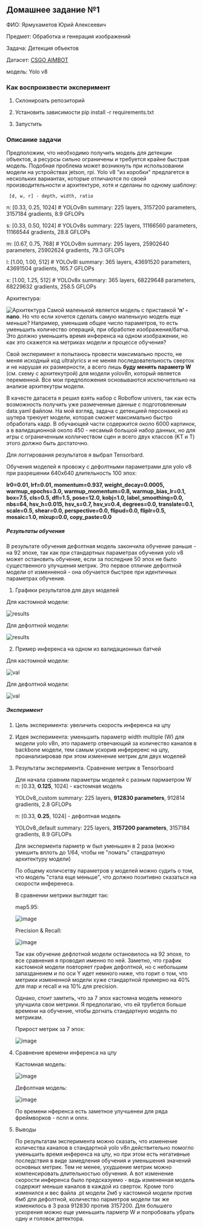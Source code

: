 ## Домашнее задание №1
ФИО: Ярмухаметов Юрий Алексеевич

Предмет: Обработка и генерация изображений

Задача: Детекция объектов

Датасет: [CSGO AIMBOT](https://universe.roboflow.com/new-workspace-rp0z0/csgo-train-yolo-v5)

модель: Yolo v8
### Как воспроизвести эксперимент 
1. Склонироать репозиторий

2. Установить зависимости
     pip install -r requirements.txt

3. Запустить 

### Описание задачи

Предположим, что необходимо получить модель для детекции объектов, а ресурсы сильно ограничены  и требуется крайне быстрая модель. Подобная проблема может возникнуть при использовании модели на устройствах jetson, rpi. Yolo v8 "из коробки" предлагется в нескольких вариантах, которые отличаются по своей производительности и архитектуре, хотя и сделаны по одному шаблону:

     [d, w, r] - depth, width, ratio 

  n: [0.33, 0.25, 1024]  # YOLOv8n summary: 225 layers,  3157200 parameters,  3157184 gradients,   8.9 GFLOPs
  
  s: [0.33, 0.50, 1024]  # YOLOv8s summary: 225 layers, 11166560 parameters, 11166544 gradients,  28.8 GFLOPs
  
  m: [0.67, 0.75, 768]   # YOLOv8m summary: 295 layers, 25902640 parameters, 25902624 gradients,  79.3 GFLOPs
  
  l: [1.00, 1.00, 512]   # YOLOv8l summary: 365 layers, 43691520 parameters, 43691504 gradients, 165.7 GFLOPs
  
  x: [1.00, 1.25, 512]   # YOLOv8x summary: 365 layers, 68229648 parameters, 68229632 gradients, 258.5 GFLOPs

  

Архитектура:

![Архитектура](images/yolov8_arch.png)
Самой маленькой является модель с приставкой **'n' - nano**. Но что если хочется сделать самую маленькую модель еще меньше? Например, уменьшив общее число параметров, то есть уменьшить количество операций, при обработке изображения/батча. Это должно уменьшить время инференса на одном изображении, но как это скажется на метриках модели и процессе обучения? 

Свой эксперимент я попытаюсь провести максимально просто, не меняя исходный код ultralyrics и не меняя последовательность сверток и не нарушая их размерности, а всего лишь **буду менять параметр W** (см. схему с архитекутрой) для модели yolov8n, который является переменной. Все мои предположения основываются исключительно на анализе архитекутры модели.

В качесте датасета я решил взять набор c Roboflow univers, так как есть возможность получить уже размеченные данные с подготовленным data.yaml файлом. На мой взгляд, задача с детекцией персонажей из шутера треюует модели, которая сможет максимально быстро обработать кадр. В обучающей части содержится около 6000 картинок, а в валидационной около 450 - несамый большой набор данных, но для игры с ограниченным колличеством сцен и всего двух классов (KT и T) этого должно быть достаточно.

Для логгирования результатов я выбрал Tensorbard.

Обучения моделей я провожу с дефолтными параметрами для yolo v8 при разрешении 640х640 длительность 100 эпох:

**lr0=0.01, lrf=0.01, momentum=0.937, weight_decay=0.0005, warmup_epochs=3.0, warmup_momentum=0.8, warmup_bias_lr=0.1, box=7.5, cls=0.5, dfl=1.5, pose=12.0, kobj=1.0, label_smoothing=0.0, nbs=64, hsv_h=0.015, hsv_s=0.7, hsv_v=0.4, degrees=0.0, translate=0.1, scale=0.5, shear=0.0, perspective=0.0, flipud=0.0, fliplr=0.5, mosaic=1.0, mixup=0.0, copy_paste=0.0**


##### Результаты обучения
В результате обучения дефолтная модель закончила обучение раньше - на 92 эпохе, так как при стандартных параметрах обучения yolo v8 может остановить обучение, если за последние 50 эпох не было существенного улучшения метрик. Это первое отличие дефолтной модели от изменненой - она обучается быстрее при идентичных параметрах обучения.

1. Графики результатов для двух моделей

Для кастомной модели:

![results](runs/detect/yolov8n_custom_params/results.png)

Для дефолтной модели:

![results](runs/detect/yolov8n_default_params/results.png)

2. Пример инференса на одном из валидационных батчей

Для кастомной модели:

![val](runs/detect/yolov8n_custom_params/val_batch0_pred.jpg)

Для дефолтной модели:

![val](runs/detect/yolov8n_default_params/val_batch0_pred.jpg)

##### Эксперимент
1. Цель эксперимента: увеличить скорость инференса на цпу

2. Идея эксперимента: уменьшить параметр width multiple (W) для модели yolo v8n, это параметр отвечающий за количество каналов в backbone модели, тем самым ускорив инфереренс на цпу, проанализировав при этом изменение метрик для двух моделей

3. Результаты эксперимента. Сравнение метрик в Tensorboard

     Для начала сравним параметры моделей с разным пармаетром W
     n: [0.33, **0.125**, 1024] - кастомная модель
     
     YOLOv8_custom summary: 225 layers, **912830 parameters**, 912814 gradients, 2.8 GFLOPs
     
     n: [0.33, **0.25**, 1024] - дефолтная модель
     
     YOLOv8_default summary: 225 layers, **3157200 parameters**, 3157184 gradients, 8.9 GFLOPs
     
     Для экспермента парметр w был уменьшен в 2 раза (можно умешить вплоть до 1/64, чтобы не "ломать" стандратную архитектуру модели)
     
     По общему количсетву параметров у моделей можно судить о том, что модель "стала еще меньше", что должно позитивно сказаться на скорости инференеса.
     
     В сравнении метрики выглядят так:
     
     map5.95:
     
     ![image](https://github.com/arrogantcont/processing_and_generating_images_course/assets/59160824/5dc48060-996c-4888-887a-9cebb0a2e8f8)
     
     Precision & Recall: 
     
     ![image](https://github.com/arrogantcont/processing_and_generating_images_course/assets/59160824/86af0226-337d-4ce8-a24a-63fead625bfd)
     
     Так как обучение дефлотной модели остановилось на 92 эпохе, то все сравнения я проводил именно по ней. Заметно, что график кастомной модели повторяет график дефолтной, но с небольшим запазданеием и по оси Y идет немного ниже, что горит о том, что метрики измененной модели хуже стандартной примерно на 40% для map и recall и на 10% для precision. 
     
     Однако, стоит замтить, что за 7 эпох кастомна модель немного улучшила свои метрики. Я предполагаю, что ей трубется больше времени на обучение, чтобы догнать стандартную модель по метрикам. 
     
     Прирост метрик за 7 эпох:
     
     ![image](https://github.com/arrogantcont/processing_and_generating_images_course/assets/59160824/e290608f-ef37-46c9-bf13-bdb9859cba94)

4. Сравнение времени инференса на цпу

     Кастомная модель:
   
     ![image](images/custom_params_benchmark.png)

     Дефолтная модель:
   
     ![image](images/default_params_benchmark.png)

   По времени нференса есть заметное улучшенеи для ряда фреймворков - ncnn и onnx.

5. Выводы

     По результатам эксперимента можно сказать, что изменение количества каналов в стандартной yolo v8n действительно помогло уменьшить время инференса на цпу, но при этом есть негативные последствия в виде замедления обучения и уменьшения значений основных метрик. Тем не менее, ухудшение метрик можно компенсировать длительностью обучения. А вот изменение скорости инференса было предсказуемо - ведь измененная модель содержит меньше каналов в каждой из сверток. Кроме того изменился и вес файла .pt модели 2мб у кастомной модели против 6мб для дефолтной, количество парметров модели так же изменилось в 3 раза 912830 против 3157200.
   Для большего ускорения можно еще уменьшить парметр W и попробовать убрать одну и головок детектора.

   
   





